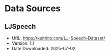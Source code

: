 # Data Sources

## LJSpeech
- URL: https://keithito.com/LJ-Speech-Dataset/
- Version: 1.1
- Date Downloaded: 2025-07-02